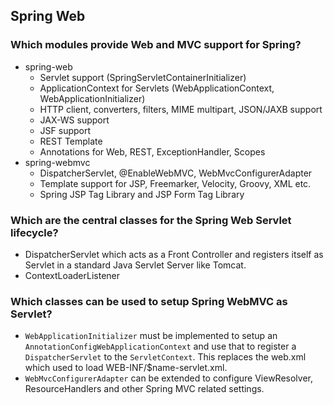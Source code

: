 
## Spring Web

### Which modules provide Web and MVC support for Spring?
* spring-web
    - Servlet support (SpringServletContainerInitializer)
    - ApplicationContext for Servlets (WebApplicationContext, WebApplicationInitializer)
    - HTTP client, converters, filters, MIME multipart, JSON/JAXB support
    - JAX-WS support
    - JSF support
    - REST Template
    - Annotations for Web, REST, ExceptionHandler, Scopes
* spring-webmvc
    - DispatcherServlet, @EnableWebMVC, WebMvcConfigurerAdapter
    - Template support for JSP, Freemarker, Velocity, Groovy, XML etc.
    - Spring JSP Tag Library and JSP Form Tag Library

### Which are the central classes for the Spring Web Servlet lifecycle?
* DispatcherServlet which acts as a Front Controller and registers
  itself as Servlet in a standard Java Servlet Server like Tomcat.
* ContextLoaderListener

### Which classes can be used to setup Spring WebMVC as Servlet?
* `WebApplicationInitializer` must be implemented to setup an `AnnotationConfigWebApplicationContext`
  and use that to register a `DispatcherServlet` to the `ServletContext`. This replaces the web.xml
  which used to load WEB-INF/$name-servlet.xml.
* `WebMvcConfigurerAdapter` can be extended to configure ViewResolver, ResourceHandlers and other
  Spring MVC related settings.

